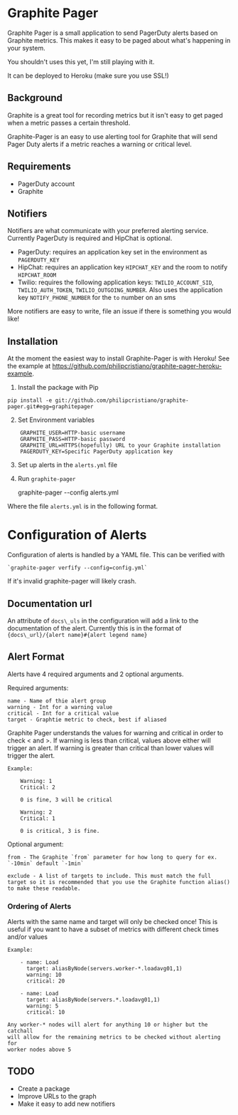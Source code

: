 Graphite Pager
==============

Graphite Pager is a small application to send PagerDuty alerts based on
Graphite metrics. This makes it easy to be paged about what's happening in
your system.

You shouldn't uses this yet, I'm still playing with it.

It can be deployed to Heroku (make sure you use SSL!)


## Background

Graphite is a great tool for recording metrics but it isn't easy to get paged
when a metric passes a certain threshold.

Graphite-Pager is an easy to use alerting tool for Graphite that will send
Pager Duty alerts if a metric reaches a warning or critical level.


## Requirements

* PagerDuty account
* Graphite

## Notifiers

Notifiers are what communicate with your preferred alerting service. Currently
PagerDuty is required and HipChat is optional.

- PagerDuty: requires an application key set in the environment as `PAGERDUTY_KEY`
- HipChat: requires an application key `HIPCHAT_KEY` and the room to notify `HIPCHAT_ROOM`
- Twilio: requires the following application keys: `TWILIO_ACCOUNT_SID`, `TWILIO_AUTH_TOKEN`, `TWILIO_OUTGOING_NUMBER`. Also uses the application key `NOTIFY_PHONE_NUMBER` for the `to` number on an sms

More notifiers are easy to write, file an issue if there is something you would like!

## Installation

At the moment the easiest way to install Graphite-Pager is with Heroku! See
the example at
https://github.com/philipcristiano/graphite-pager-heroku-example.

1. Install the package with Pip

`pip install -e git://github.com/philipcristiano/graphite-pager.git#egg=graphitepager`

2.  Set Environment variables
```
    GRAPHITE_USER=HTTP-basic username
    GRAPHITE_PASS=HTTP-basic password
    GRAPHITE_URL=HTTPS(hopefully) URL to your Graphite installation
    PAGERDUTY_KEY=Specific PagerDuty application key
```
3. Set up alerts in the `alerts.yml` file

4. Run `graphite-pager`

    graphite-pager --config alerts.yml

Where the file `alerts.yml` is in the following format.

# Configuration of Alerts

Configuration of alerts is handled by a YAML file. This can be verified with

    `graphite-pager verfify --config=config.yml`

If it's invalid graphite-pager will likely crash.

## Documentation url

An attribute of `docs\_uls` in the configuration will add a link to the
documentation of the alert. Currently this is in the format of
`{docs\_url}/{alert name}#{alert legend name}`

## Alert Format

Alerts have 4 required arguments and 2 optional arguments.

Required arguments:

    name - Name of thie alert group
    warning - Int for a warning value
    critical - Int for a critical value
    target - Graphtie metric to check, best if aliased

Graphite Pager understands the values for warning and critical in order to
check < and >. If warning is less than critical, values above either will
trigger an alert. If warning is greater than critical than lower values will
trigger the alert.

    Example:

        Warning: 1
        Critical: 2

        0 is fine, 3 will be critical

        Warning: 2
        Critical: 1

        0 is critical, 3 is fine.

Optional argument:

    from - The Graphite `from` parameter for how long to query for ex. `-10min` default `-1min`

    exclude - A list of targets to include. This must match the full target so it is recommended that you use the Graphite function alias() to make these readable.

### Ordering of Alerts

Alerts with the same name and target will only be checked once! This is useful
if you want to have a subset of metrics with different check times and/or
values

    Example:

        - name: Load
          target: aliasByNode(servers.worker-*.loadavg01,1)
          warning: 10
          critical: 20

        - name: Load
          target: aliasByNode(servers.*.loadavg01,1)
          warning: 5
          critical: 10

    Any worker-* nodes will alert for anything 10 or higher but the catchall
    will allow for the remaining metrics to be checked without alerting for
    worker nodes above 5


## TODO

* Create a package
* Improve URLs to the graph
* Make it easy to add new notifiers
